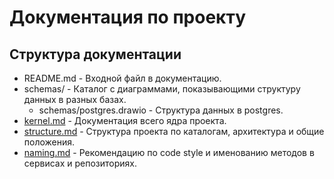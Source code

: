 # Документация по проекту

## Структура документации

- README.md - Входной файл в документацию.
- schemas/ - Каталог с диаграммами, показывающими структуру данных в разных базах.
    - schemas/postgres.drawio - Структура данных в postgres.
- [kernel.md](kernel.md) - Документация всего ядра проекта.
- [structure.md](stucture.md) - Структура проекта по каталогам, архитектура и общие положения.
- [naming.md](naming.md) - Рекомендацию по code style и именованию методов в сервисах и репозиториях.
